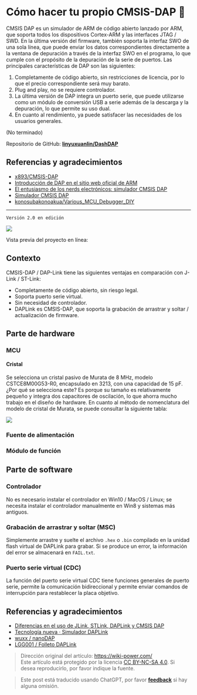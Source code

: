 # Cómo hacer tu propio CMSIS-DAP 🚧

CMSIS DAP es un simulador de ARM de código abierto lanzado por ARM, que soporta todos los dispositivos Cortex-ARM y las interfaces JTAG / SWD. En la última versión del firmware, también soporta la interfaz SWO de una sola línea, que puede enviar los datos correspondientes directamente a la ventana de depuración a través de la interfaz SWO en el programa, lo que cumple con el propósito de la depuración de la serie de puertos. Las principales características de DAP son las siguientes:

1. Completamente de código abierto, sin restricciones de licencia, por lo que el precio correspondiente será muy barato.
2. Plug and play, no se requiere controlador.
3. La última versión de DAP integra un puerto serie, que puede utilizarse como un módulo de conversión USB a serie además de la descarga y la depuración, lo que permite su uso dual.
4. En cuanto al rendimiento, ya puede satisfacer las necesidades de los usuarios generales.

(No terminado)

Repositorio de GitHub: [**linyuxuanlin/DashDAP**](https://github.com/linyuxuanlin/DashDAP)

## Referencias y agradecimientos

- [x893/CMSIS-DAP](https://github.com/x893/CMSIS-DAP)
- [Introducción de DAP en el sitio web oficial de ARM](http://www.keil.com/pack/doc/cmsis/DAP/html/index.html)
- [El entusiasmo de los nerds electrónicos: simulador CMSIS DAP](http://www.stmcu.org.cn/module/forum/thread-610968-1-2.html)
- [Simulador CMSIS DAP](https://item.taobao.com/item.htm?spm=a1z10.1-c.w5003-21405148310.36.78726a3dta5ieC&id=550828063764&scene=taobao_shop)
- [konosubakonoakua/Various_MCU_Debugger_DIY](https://github.com/konosubakonoakua/Various_MCU_Debugger_DIY)

---

`Versión 2.0 en edición`

![](https://wiki-media-1253965369.cos.ap-guangzhou.myqcloud.com/img/20200613154907.jpg)

Vista previa del proyecto en línea:

<div class="altium-iframe-viewer">
  <div
    class="altium-ecad-viewer"
    data-project-src="https://github.com/linyuxuanlin/DashDAP/raw/master/Hardware/DashDAP.zip"
  ></div>
</div>

## Contexto

CMSIS-DAP / DAP-Link tiene las siguientes ventajas en comparación con J-Link / ST-Link:

- Completamente de código abierto, sin riesgo legal.
- Soporta puerto serie virtual.
- Sin necesidad de controlador.
- DAPLink es CMSIS-DAP, que soporta la grabación de arrastrar y soltar / actualización de firmware.

## Parte de hardware

### MCU

#### Cristal

Se selecciona un cristal pasivo de Murata de 8 MHz, modelo CSTCE8M00G53-R0, encapsulado en 3213, con una capacidad de 15 pF. ¿Por qué se selecciona este? Es porque su tamaño es relativamente pequeño y integra dos capacitores de oscilación, lo que ahorra mucho trabajo en el diseño de hardware. En cuanto al método de nomenclatura del modelo de cristal de Murata, se puede consultar la siguiente tabla:

![](https://wiki-media-1253965369.cos.ap-guangzhou.myqcloud.com/img/20200612143451.jpg)

### Fuente de alimentación

### Módulo de función

## Parte de software

### Controlador

No es necesario instalar el controlador en Win10 / MacOS / Linux; se necesita instalar el controlador manualmente en Win8 y sistemas más antiguos.

### Grabación de arrastrar y soltar (MSC)

Simplemente arrastre y suelte el archivo `.hex` o `.bin` compilado en la unidad flash virtual de DAPLink para grabar. Si se produce un error, la información del error se almacenará en `FAIL.txt`.

### Puerto serie virtual (CDC)

La función del puerto serie virtual CDC tiene funciones generales de puerto serie, permite la comunicación bidireccional y permite enviar comandos de interrupción para restablecer la placa objetivo.

## Referencias y agradecimientos

- [Diferencias en el uso de JLink, STLink, DAPLink y CMSIS DAP](https://blog.csdn.net/zhouml_msn/article/details/105298776)
- [Tecnología nueva · Simulador DAPLink](https://www.jixin.pro/bbs/topic/4187)
- [wuxx / nanoDAP](https://github.com/wuxx/nanoDAP)
- [LGG001 / Folleto DAPLink](https://github.com/LGG001/DAPLink-Brochure)

> Dirección original del artículo: <https://wiki-power.com/>  
> Este artículo está protegido por la licencia [CC BY-NC-SA 4.0](https://creativecommons.org/licenses/by/4.0/deed.zh). Si desea reproducirlo, por favor indique la fuente.

> Este post está traducido usando ChatGPT, por favor [**feedback**](https://github.com/linyuxuanlin/Wiki_MkDocs/issues/new) si hay alguna omisión.
